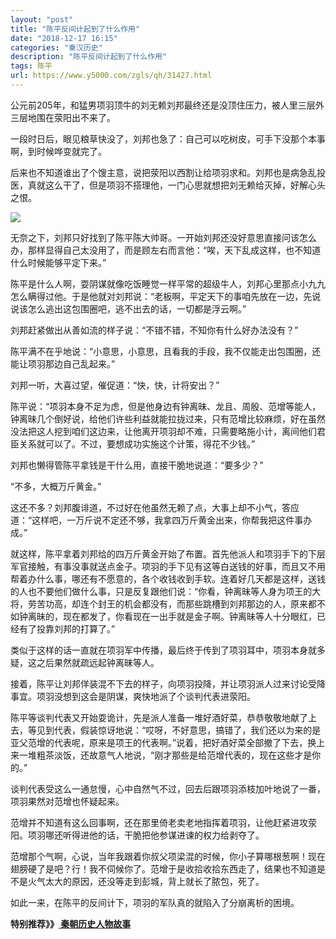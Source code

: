 ```yaml
---
layout: "post"
title: "陈平反间计起到了什么作用"
date: "2018-12-17 16:15"
categories: "秦汉历史"
description: "陈平反间计起到了什么作用"
tags: 陈平
url: https://www.y5000.com/zgls/qh/31427.html
---
```






公元前205年，和猛男项羽顶牛的刘无赖刘邦最终还是没顶住压力，被人里三层外三层地围在荥阳出不来了。

一段时日后，眼见粮草快没了，刘邦也急了：自己可以吃树皮，可手下没那个本事啊，到时候哗变就完了。

后来也不知道谁出了个馊主意，说把荥阳以西割让给项羽求和。刘邦也是病急乱投医，真就这么干了，但是项羽不搭理他，一门心思就想把刘无赖给灭掉，好解心头之恨。

![](https://img.y5000.com/uploads/allimg/180712/8-1PG2152322L6.jpg)

无奈之下，刘邦只好找到了陈平陈大帅哥。一开始刘邦还没好意思直接问该怎么办，那样显得自己太没用了，而是顾左右而言他：“唉，天下乱成这样，也不知道什么时候能够平定下来。”

陈平是什么人啊，耍阴谋就像吃饭睡觉一样平常的超级牛人，刘邦心里那点小九九怎么瞒得过他。于是他就对刘邦说：“老板啊，平定天下的事咱先放在一边，先说说该怎么逃出这包围圈吧，逃不出去的话，一切都是浮云啊。”

刘邦赶紧做出从善如流的样子说：“不错不错，不知你有什么好办法没有？”

陈平满不在乎地说：“小意思，小意思，且看我的手段，我不仅能走出包围圈，还能让项羽那边自己乱起来。”

刘邦一听，大喜过望，催促道：“快，快，计将安出？”

陈平说：“项羽本身不足为虑，但是他身边有钟离昧、龙且、周殷、范增等能人，钟离昧几个倒好说，给他们许些利益就能拉拢过来，只有范增比较麻烦，好在虽然没法把这人挖到咱们这边来，让他离开项羽却不难，只需要略施小计，离间他们君臣关系就可以了。不过，要想成功实施这个计策，得花不少钱。”

刘邦也懒得管陈平拿钱是干什么用，直接干脆地说道：“要多少？”

“不多，大概万斤黄金。”

这还不多？刘邦腹诽道，不过好在他虽然无赖了点，大事上却不小气，答应道：“这样吧，一万斤说不定还不够，我拿四万斤黄金出来，你帮我把这件事办成。”

就这样，陈平拿着刘邦给的四万斤黄金开始了布置。首先他派人和项羽手下的下层军官接触，有事没事就送点金子。项羽的手下见有这等白送钱的好事，而且又不用帮着办什么事，哪还有不愿意的，各个收钱收到手软。连着好几天都是这样，送钱的人也不要他们做什么事，只是反复跟他们说：“你看，钟离昧等人身为项王的大将，劳苦功高，却连个封王的机会都没有，而那些跳槽到刘邦那边的人，原来都不如钟离昧的，现在都发了，你看现在一出手就是金子啊。钟离昧等人十分眼红，已经有了投靠刘邦的打算了。”

类似于这样的话一直就在项羽军中传播，最后终于传到了项羽耳中，项羽本身就多疑，这之后果然就疏远起钟离昧等人。

接着，陈平让刘邦佯装混不下去的样子，向项羽投降，并让项羽派人过来讨论受降事宜。项羽没想到这会是阴谋，爽快地派了个谈判代表进荥阳。

陈平等谈判代表又开始耍诡计，先是派人准备一堆好酒好菜，恭恭敬敬地献了上去，等见到代表，假装惊讶地说：“哎呀，不好意思，搞错了，我们还以为来的是亚父范增的代表呢，原来是项王的代表啊。”说着，把好酒好菜全部撤了下去，换上来一堆粗茶淡饭，还故意气人地说，“刚才那些是给范增代表的，现在这些才是你的。”

谈判代表受这么一通怠慢，心中自然气不过，回去后跟项羽添枝加叶地说了一番，项羽果然对范增也怀疑起来。

范增并不知道有这么回事啊，还在那里倚老卖老地指挥着项羽，让他赶紧进攻荥阳。项羽哪还听得进他的话，干脆把他参谋进谏的权力给剥夺了。

范增那个气啊，心说，当年我跟着你叔父项梁混的时候，你小子算哪根葱啊！现在翅膀硬了是吧？行！我不伺候你了。范增于是收拾收拾东西走了，结果也不知道是不是火气太大的原因，还没等走到彭城，背上就长了脓包，死了。

如此一来，在陈平的反间计下，项羽的军队真的就陷入了分崩离析的困境。

**特别推荐》》[ 秦朝历史人物故事](https://www.y5000.com/zgls/qh/31428.html)**
